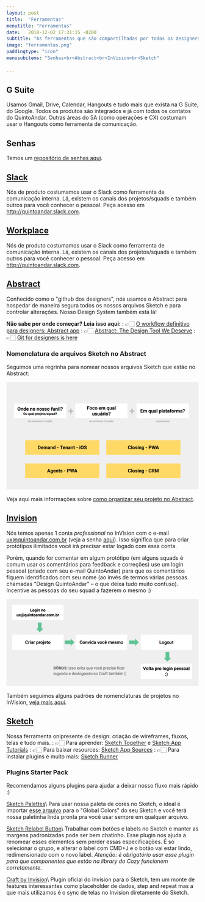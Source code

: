 ```yaml
---
layout: post
title:  "Ferramentas"
menutitle: "Ferramentas"
date:   2018-12-02 17:31:15 -0200
subtitle: "As ferramentas que são compartilhadas por todos os designers de produto do QuintoAndar."
image: "ferramentas.png"
paddingtype: "icon"
menusubitems: "Senhas<br>Abstract<br>InVision<br>Sketch"

---
```


## G Suite

Usamos Gmail, Drive, Calendar, Hangouts e tudo mais que exista na G Suite, do Google. Todos os produtos são integrados e já com todos os contatos do QuintoAndar. Outras áreas do 5A (como operações e CX) costumam usar o Hangouts como ferramenta de comunicação.

## Senhas
Temos um [repositório de senhas aqui](https://docs.google.com/spreadsheets/d/1-zkx4eawy1QNBzVyyCHCTqvFMlkes-DErpvdJ_8EHig/edit?usp=sharing).

## [Slack](https://slack.com/)

Nós de produto costumamos usar o Slack como ferramenta de comunicação interna. Lá, existem os canais dos projetos/squads e também outros para você conhecer o pessoal. Peça acesso em <http://quintoandar.slack.com>.

## [Workplace](https://quintoandar.facebook.com/)

Nós de produto costumamos usar o Slack como ferramenta de comunicação interna. Lá, existem os canais dos projetos/squads e também outros para você conhecer o pessoal. Peça acesso em http://quintoandar.slack.com.

## [Abstract](https://www.goabstract.com/)

Conhecido como o "github dos designers", nós usamos o Abstract para hospedar de maneira segura todos os nossos arquivos Sketch e para controlar alterações. Nosso Design System também está lá!  

**Não sabe por onde começar? Leia isso aqui:**
: 👉🏻	[O workflow definitivo para designers: Abstract app](https://brasil.uxdesign.cc/abstract-app-e-o-workflow-definitivo-para-designers-e146d42a2498)
: 👉🏻	[Abstract: The Design Tool We Deserve](https://blog.prototypr.io/abstract-the-design-tool-we-deserve-6157bb94469e)
: 👉🏻	[Git for designers is here](http://hackingui.com/design/git-for-designers-abstract/)

### Nomenclatura de arquivos Sketch no Abstract

Seguimos uma regrinha para nomear nossos arquivos Sketch que estão no Abstract:

![](/assets/img/nomenclatura-sketch.png)

Veja aqui mais informações sobre [como organizar seu projeto no Abstract](https://drive.google.com/a/quintoandar.com.br/open?id=13DV5MgpTLY7iCgEgbdMAJDDFxoUwQNnCwntYINCyQ6s).


## [Invision](https://www.invisionapp.com/)

Nós temos apenas 1 conta _professional_ no InVision com o e-mail <ux@quintoandar.com.br> (veja a senha [aqui](https://docs.google.com/spreadsheets/d/1-zkx4eawy1QNBzVyyCHCTqvFMlkes-DErpvdJ_8EHig/edit?usp=sharing)). Isso significa que para criar protótipos ilimitados você irá precisar estar logado com essa conta.  

Porém, quando for comentar em algum protótipo (em alguns squads é comum usar os comentários para feedback e correções) use um login pessoal (criado com seu e-mail QuintoAndar) para que os comentários fiquem identificados com seu nome (ao invés de termos várias pessoas chamadas "Design QuintoAndar" – o que deixa tudo muito confuso). Incentive as pessoas do seu squad a fazerem o mesmo :)

![](/assets/img/invision-flow.png)

Também seguimos alguns padrões de nomenclaturas de projetos no InVision, [veja mais aqui](https://docs.google.com/presentation/d/13DV5MgpTLY7iCgEgbdMAJDDFxoUwQNnCwntYINCyQ6s/edit#slide=id.g3b3d14a50b_0_30).

## [Sketch](https://www.sketchapp.com/)
Nossa ferramenta onipresente de design: criação de wireframes, fluxos, telas e tudo mais.
: 👉🏻	Para aprender: [Sketch Together](https://www.youtube.com/channel/UCZHkx_OyRXHb1D3XTqOidRw) e [Sketch App Tutorials](https://www.youtube.com/playlist?list=PLLnpHn493BHE6UIsdKYlS5zu-ZYvx22CS)
: 👉🏻	Para baixar resources: [Sketch App Sources](https://www.sketchappsources.com/)
: 👉🏻	Para instalar plugins e muito mais: [Sketch Runner](https://sketchrunner.com/)


### Plugins Starter Pack

Recomendamos alguns plugins para ajudar a deixar nosso fluxo mais rápido :)

[Sketch Palettes](https://github.com/andrewfiorillo/sketch-palettes)\\
Para usar nossa paleta de cores no Sketch, o ideal é importar [esse arquivo](https://drive.google.com/open?id=1LDntFXzEwuBfFL0msKp51_H2ODWEmK_p) para o "Global Colors" do seu Sketch e você terá nossa paletinha linda pronta pra você usar sempre em qualquer arquivo.

[Sketch Relabel Button](https://github.com/kenmoore/sketch-relabel-button)\\
Trabalhar com botões e labels no Sketch e manter as margens padronizadas pode ser bem chatinho. Esse plugin nos ajuda a renomear esses elementos sem perder essas especificações. É só selecionar o grupo, e alterar o label com CMD+J e o botão vai estar lindo, redimensionado com o novo label. *Atenção: é obrigatório usar esse plugin para que componentes que estão na library do Cozy funcionem corretamente.*

[Craft by Invision](https://www.invisionapp.com/craft)\\
Plugin oficial do Invision para o Sketch, tem um monte de features interessantes como placeholder de dados, step and repeat mas a que mais utilizamos é o sync de telas no Invision diretamente do Sketch.
